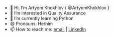 - 👋 Hi, I’m Artyom Khokhlov { @ArtyomKhokhlov }
- 👀 I’m interested in Quality Assurance
- 🌱 I’m currently learning Python
- 😄 Pronouns: He/him
- 📫 How to reach me: [email](art.khakhlou@gmail.com) | [LinkedIn](https://www.linkedin.com/in/yourusername/)


<!---
ArtyomKhokhlov/ArtyomKhokhlov is a ✨ special ✨ repository because its `README.md` (this file) appears on your GitHub profile.
You can click the Preview link to take a look at your changes.
--->
